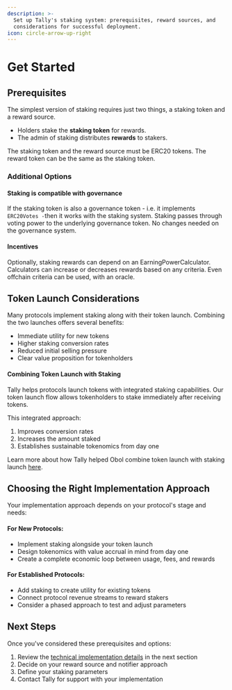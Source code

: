 ```yaml
---
description: >-
  Set up Tally's staking system: prerequisites, reward sources, and
  considerations for successful deployment.
icon: circle-arrow-up-right
---
```


# Get Started

## Prerequisites

The simplest version of staking requires just two things, a staking token and a reward source.

* Holders stake the **staking token** for rewards.
* The admin of staking distributes **rewards** to stakers.

The staking token and the reward source must be ERC20 tokens. The reward token can be the same as the staking token.

### Additional Options

#### Staking is compatible with governance

If the staking token is also a governance token - i.e. it implements `ERC20Votes -`then it works with the staking system. Staking passes through voting power to the underlying governance token. No changes needed on the governance system.

#### Incentives

Optionally, staking rewards can depend on an EarningPowerCalculator.  Calculators can increase or decreases rewards based on any criteria. Even offchain criteria can be used, with an oracle.

## Token Launch Considerations

Many protocols implement staking along with their token launch. Combining the two launches offers several benefits:

* Immediate utility for new tokens
* Higher staking conversion rates
* Reduced initial selling pressure
* Clear value proposition for tokenholders

#### Combining Token Launch with Staking

Tally helps protocols launch tokens with integrated staking capabilities. Our token launch flow allows tokenholders to stake immediately after receiving tokens.

This integrated approach:

1. Improves conversion rates
2. Increases the amount staked
3. Establishes sustainable tokenomics from day one

Learn more about how Tally helped Obol combine token launch with staking launch [here](https://tally.mirror.xyz/6e3I6e4K2FL_dcv5cnDTnJdQ0NSpqFnENZBAs7zre4s).

## Choosing the Right Implementation Approach

Your implementation approach depends on your protocol's stage and needs:

#### For New Protocols:

* Implement staking alongside your token launch
* Design tokenomics with value accrual in mind from day one
* Create a complete economic loop between usage, fees, and rewards

#### For Established Protocols:

* Add staking to create utility for existing tokens
* Connect protocol revenue streams to reward stakers
* Consider a phased approach to test and adjust parameters

## Next Steps

Once you've considered these prerequisites and options:

1. Review the [technical implementation details](https://docs.google.com/document/d/17OiiaTC6jeu0E7uEb2HtedChwh1q5sakBo-bbkakYes/edit?tab=t.dljpt5d2kpap) in the next section
2. Decide on your reward source and notifier approach
3. Define your staking parameters
4. Contact Tally for support with your implementation
